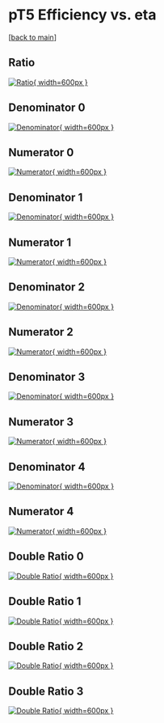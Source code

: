 # pT5 Efficiency vs. eta

[[back to main](./)]



## Ratio

[![Ratio](../mtv/var/pT5_base_321_1_eff_eta.png){ width=600px }](../mtv/var/pT5_base_321_1_eff_eta.pdf)

## Denominator 0

[![Denominator](../mtv/den/pT5_base_321_1_eff_eta_den0.png){ width=600px }](../mtv/den/pT5_base_321_1_eff_eta_den0.pdf)

## Numerator 0

[![Numerator](../mtv/num/pT5_base_321_1_eff_eta_num0.png){ width=600px }](../mtv/num/pT5_base_321_1_eff_eta_num0.pdf)

## Denominator 1

[![Denominator](../mtv/den/pT5_base_321_1_eff_eta_den1.png){ width=600px }](../mtv/den/pT5_base_321_1_eff_eta_den1.pdf)

## Numerator 1

[![Numerator](../mtv/num/pT5_base_321_1_eff_eta_num1.png){ width=600px }](../mtv/num/pT5_base_321_1_eff_eta_num1.pdf)

## Denominator 2

[![Denominator](../mtv/den/pT5_base_321_1_eff_eta_den2.png){ width=600px }](../mtv/den/pT5_base_321_1_eff_eta_den2.pdf)

## Numerator 2

[![Numerator](../mtv/num/pT5_base_321_1_eff_eta_num2.png){ width=600px }](../mtv/num/pT5_base_321_1_eff_eta_num2.pdf)

## Denominator 3

[![Denominator](../mtv/den/pT5_base_321_1_eff_eta_den3.png){ width=600px }](../mtv/den/pT5_base_321_1_eff_eta_den3.pdf)

## Numerator 3

[![Numerator](../mtv/num/pT5_base_321_1_eff_eta_num3.png){ width=600px }](../mtv/num/pT5_base_321_1_eff_eta_num3.pdf)

## Denominator 4

[![Denominator](../mtv/den/pT5_base_321_1_eff_eta_den4.png){ width=600px }](../mtv/den/pT5_base_321_1_eff_eta_den4.pdf)

## Numerator 4

[![Numerator](../mtv/num/pT5_base_321_1_eff_eta_num4.png){ width=600px }](../mtv/num/pT5_base_321_1_eff_eta_num4.pdf)

## Double Ratio 0

[![Double Ratio](../mtv/ratio/pT5_base_321_1_eff_eta_ratio0.png){ width=600px }](../mtv/ratio/pT5_base_321_1_eff_eta_ratio0.pdf)

## Double Ratio 1

[![Double Ratio](../mtv/ratio/pT5_base_321_1_eff_eta_ratio1.png){ width=600px }](../mtv/ratio/pT5_base_321_1_eff_eta_ratio1.pdf)

## Double Ratio 2

[![Double Ratio](../mtv/ratio/pT5_base_321_1_eff_eta_ratio2.png){ width=600px }](../mtv/ratio/pT5_base_321_1_eff_eta_ratio2.pdf)

## Double Ratio 3

[![Double Ratio](../mtv/ratio/pT5_base_321_1_eff_eta_ratio3.png){ width=600px }](../mtv/ratio/pT5_base_321_1_eff_eta_ratio3.pdf)

